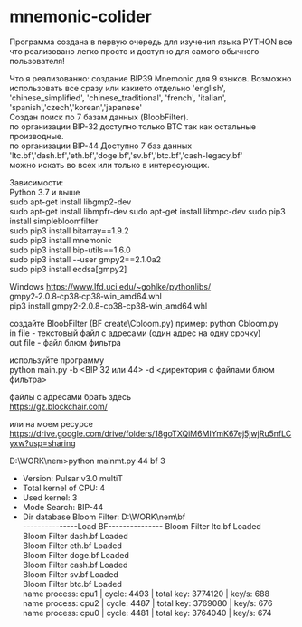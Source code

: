 # mnemonic-colider
Программа создана в первую очередь для изучения языка PYTHON
все что реализовано легко просто и доступно для самого обычного пользователя!

Что я реализованно:
создание BIP39 Mnemonic для 9 языков. Возможно использовать все сразу или какието отдельно 'english', 'chinese_simplified', 'chinese_traditional', 'french', 'italian', 'spanish','czech','korean','japanese'  
Создан поиск по 7 базам данных (BloobFilter).  
по организации BIP-32 доступно только BTC так как остальные производные.  
по организации BIP-44 Доступно 7 баз данных  'ltc.bf','dash.bf','eth.bf','doge.bf','sv.bf','btc.bf','cash-legacy.bf'  
можно искать во всех или только в интересующих.  
  
Зависимости:  
Python 3.7 и выше  
sudo apt-get install libgmp2-dev  
sudo apt-get install libmpfr-dev 
sudo apt-get install libmpc-dev 
sudo pip3 install simplebloomfilter  
sudo pip3 install bitarray==1.9.2  
sudo pip3 install mnemonic  
sudo pip3 install bip-utils==1.6.0  
sudo pip3 install --user gmpy2==2.1.0a2  
sudo pip3 install ecdsa[gmpy2]  


Windows
https://www.lfd.uci.edu/~gohlke/pythonlibs/  
gmpy2‑2.0.8‑cp38‑cp38‑win_amd64.whl  
pip3 install gmpy2-2.0.8-cp38-cp38-win_amd64.whl  

создайте BloobFilter (BF create\Cbloom.py)
пример:
python Cbloom.py <in file> <outfile>  
  in file - текстовый файл с адресами (один адрес на одну срочку)  
  out file - файл блюм фильтра  
  
используйте программу  
  python main.py -b <BIP 32 или 44> -d <директория с файлами блюм фильтра>  
  
файлы с адресами брать здесь  
https://gz.blockchair.com/
  
или на моем ресурсе  
https://drive.google.com/drive/folders/18goTXQiM6MIYmK67ej5jwjRu5nfLCyxw?usp=sharing
  

D:\WORK\nem>python mainmt.py 44 bf 3  
* Version:  Pulsar v3.0 multiT  
* Total kernel of CPU: 4  
* Used kernel: 3  
* Mode Search: BIP-44  
* Dir database Bloom Filter: D:\WORK\nem\bf  
---------------Load BF---------------
Bloom Filter ltc.bf Loaded  
Bloom Filter dash.bf Loaded  
Bloom Filter eth.bf Loaded  
Bloom Filter doge.bf Loaded  
Bloom Filter cash.bf Loaded  
Bloom Filter sv.bf Loaded  
Bloom Filter btc.bf Loaded  
name process: cpu1 | cycle: 4493 | total key: 3774120 | key/s: 688    
name process: cpu2 | cycle: 4487 | total key: 3769080 | key/s: 676  
name process: cpu0 | cycle: 4481 | total key: 3764040 | key/s: 674  
  

  

